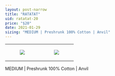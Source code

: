 ```yaml
---
layout: post-narrow
title: "RATATAT"
uid: ratatat-20
price: "$20"
date: 2021-01-29
sizing: "MEDIUM | Preshrunk 100% Cotton | Anvil"
---
```




<table style="width:100%;"><tr><td style="vertical-align:top;">
      <figure class="tmblr-full" data-orig-height="2048" data-orig-width="1365" data-orig-src="https://concertshirts.netlify.app/shirts/0568/0568-01.jpg"><img src="https://64.media.tumblr.com/ea32715119a00735d28239dc80028940/4c47e2ca3a79c11e-79/s540x810/7f31895cba29b0e59646aa6e11ba0a039284e512.jpg" data-orig-height="2048" data-orig-width="1365" data-orig-src="https://concertshirts.netlify.app/shirts/0568/0568-01.jpg"/></figure></td>
    <td style="vertical-align:top;">
      <figure class="tmblr-full" data-orig-height="2048" data-orig-width="1365" data-orig-src="https://concertshirts.netlify.app/shirts/0568/0568-02.jpg"><img src="https://64.media.tumblr.com/3cb98e35ca924db7d65470d9d3a51da9/4c47e2ca3a79c11e-22/s540x810/cd99fad4af911ed552c3ee91c582791440088561.jpg" data-orig-height="2048" data-orig-width="1365" data-orig-src="https://concertshirts.netlify.app/shirts/0568/0568-02.jpg"/></figure></td>
  </tr></table><p>
  MEDIUM | Preshrunk 100% Cotton | Anvil
</p>
